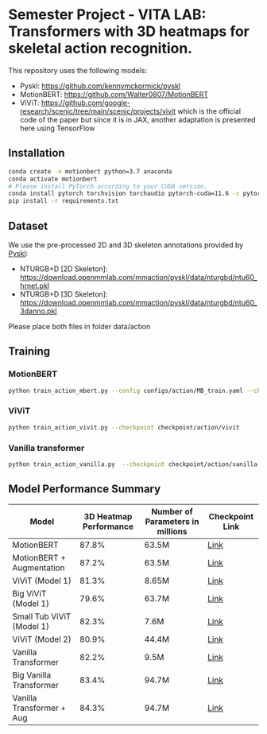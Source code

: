 # Semester Project - VITA LAB:  Transformers with 3D heatmaps for skeletal action recognition.

This repository uses the following models:

- Pyskl: https://github.com/kennymckormick/pyskl
- MotionBERT: https://github.com/Walter0807/MotionBERT
- ViViT: https://github.com/google-research/scenic/tree/main/scenic/projects/vivit which is the official code of the paper but since it is in JAX, another adaptation is presented here using TensorFlow 

## Installation

```bash
conda create -n motionbert python=3.7 anaconda
conda activate motionbert
# Please install PyTorch according to your CUDA version.
conda install pytorch torchvision torchaudio pytorch-cuda=11.6 -c pytorch -c nvidia
pip install -r requirements.txt
```

## Dataset 

We use the pre-processed 2D and 3D skeleton annotations provided by [Pyskl](https://github.com/kennymckormick/pyskl):
- NTURGB+D [2D Skeleton]: https://download.openmmlab.com/mmaction/pyskl/data/nturgbd/ntu60_hrnet.pkl
- NTURGB+D [3D Skeleton]: https://download.openmmlab.com/mmaction/pyskl/data/nturgbd/ntu60_3danno.pkl

Please place both files in folder data/action

## Training

### MotionBERT

```bash
python train_action_mbert.py --config configs/action/MB_train.yaml --checkpoint checkpoint/action/mbert
```

### ViViT

```bash
python train_action_vivit.py --checkpoint checkpoint/action/vivit
```

### Vanilla transformer

```bash
python train_action_vanilla.py  --checkpoint checkpoint/action/vanilla
```



## Model Performance Summary

| Model                          | 3D Heatmap Performance | Number of Parameters in millions | Checkpoint Link   |
|--------------------------------|------------------------|----------------------|-------------------|
| MotionBERT                     | 87.8\%                 | 63.5M                | [Link](X)         |
| MotionBERT + Augmentation      | 87.2\%                 | 63.5M                | [Link](X)         |
| ViViT (Model 1)                | 81.3\%                 | 8.65M                | [Link](X)         |
| Big ViViT (Model 1)            | 79.6\%                 | 63.7M                | [Link](X)         |
| Small Tub ViViT (Model 1)      | 82.3\%                 | 7.6M                 | [Link](X)         |
| ViViT (Model 2)                | 80.9\%                 | 44.4M                | [Link](X)         |
| Vanilla Transformer            | 82.2\%                 | 9.5M                 | [Link](X)         |
| Big Vanilla Transformer        | 83.4\%                 | 94.7M                | [Link](X)         |
| Vanilla Transformer + Aug      | 84.3\%                 | 94.7M                | [Link](X)         |




